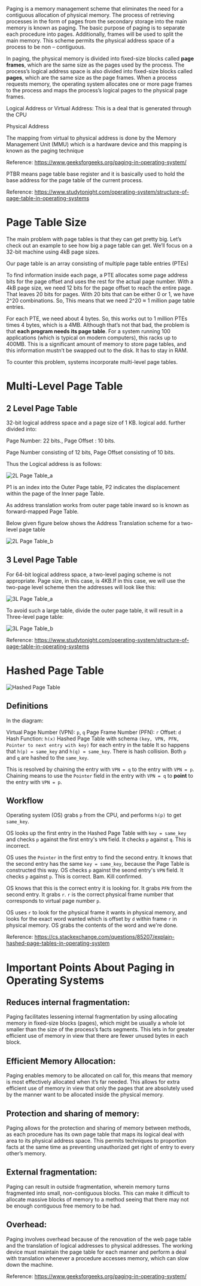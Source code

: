 Paging is a memory management scheme that eliminates the need for a contiguous allocation of physical memory. The process of retrieving processes in the form of pages from the secondary storage into the main memory is known as paging. The basic purpose of paging is to separate each procedure into pages. Additionally, frames will be used to split the main memory. This scheme permits the physical address space of a process to be non – contiguous.

In paging, the physical memory is divided into fixed-size blocks called **page frames**, which are the same size as the pages used by the process. The process’s logical address space is also divided into fixed-size blocks called **pages**, which are the same size as the page frames. When a process requests memory, the operating system allocates one or more page frames to the process and maps the process’s logical pages to the physical page frames.

Logical Address or Virtual Address: This is a deal that is generated through the CPU

Physical Address

The mapping from virtual to physical address is done by the Memory Management Unit (MMU) which is a hardware device and this mapping is known as the paging technique

Reference: https://www.geeksforgeeks.org/paging-in-operating-system/

PTBR means page table base register and it is basically used to hold the base address for the page table of the current process.

Reference: https://www.studytonight.com/operating-system/structure-of-page-table-in-operating-systems

# Page Table Size
The main problem with page tables is that they can get pretty big. Let’s check out an example to see how big a page table can get. We’ll focus on a 32-bit machine using 4kB page sizes.

Our page table is an array consisting of multiple page table entries (PTEs)

To find information inside each page, a PTE allocates some page address bits for the page offset and uses the rest for the actual page number. With a 4kB page size, we need 12 bits for the page offset to reach the entire page. That leaves 20 bits for pages. With 20 bits that can be either 0 or 1, we have 2^20 combinations. So, This means that we need 
2^20 ≈ 1 million page table entries.

For each PTE, we need about 4 bytes. So, this works out to 1 million PTEs times 4 bytes, which is a 4MB. Although that’s not that bad, the problem is that **each program needs its page table**. For a system running 100 applications (which is typical on modern computers), this racks up to 400MB. This is a significant amount of memory to store page tables, and this information mustn’t be swapped out to the disk. It has to stay in RAM.

To counter this problem, systems incorporate multi-level page tables.


# Multi-Level Page Table

## 2 Level Page Table

32-bit logical address space and a page size of 1 KB. logical add. further divided into:

Page Number: 22 bits., Page Offset : 10 bits.

Page Number consisting of 12 bits, Page Offset consisting of 10 bits.

Thus the Logical address is as follows:

![2L Page Table_a](2_level_page_table.png)

P1 is an index into the Outer Page table, P2 indicates the displacement within the page of the Inner page Table.

As address translation works from outer page table inward so is known as forward-mapped Page Table.

Below given figure below shows the Address Translation scheme for a two-level page table

![2L Page Table_b](2_level_page_table_1.png)

## 3 Level Page Table
For 64-bit logical address space, a two-level paging scheme is not appropriate. Page size, in this case, is 4KB.If in this case, we will use the two-page level scheme then the addresses will look like this:

![3L Page Table_a](3_level_page_table.png)

To avoid such a large table, divide the outer page table, it will result in a Three-level page table:

![3L Page Table_b](3_level_page_table_1.png)

Reference: https://www.studytonight.com/operating-system/structure-of-page-table-in-operating-systems

# Hashed Page Table

![Hashed Page Table](hashed_page_table.png)

## Definitions
In the diagram:

Virtual Page Number (VPN): `p`, `q`
Page Frame Number (PFN): `r`
Offset: `d`
Hash Function: `h(x)`
Hashed Page Table with schema `(key, VPN, PFN, Pointer to next entry with key)` for each entry in the table
It so happens that `h(p) = same_key` and `h(q) = same_key`. There is hash collision. Both `p` and `q` are hashed to the `same_key`.

This is resolved by chaining the entry with `VPN = q` to the entry with `VPN = p`. Chaining means to use the `Pointer` field in the entry with `VPN = q` to **point** to the entry with `VPN = p`.

## Workflow
Operating system (OS) grabs `p` from the CPU, and performs `h(p)` to get `same_key`.

OS looks up the first entry in the Hashed Page Table with `key = same_key` and checks `p` against the first entry's `VPN` field. It checks `p` against `q`. This is incorrect.

OS uses the `Pointer` in the first entry to find the second entry. It knows that the second entry has the same `key = same_key`, because the Page Table is constructed this way. OS checks `p` against the seond entry's `VPN` field. It checks `p` against `p`. This is correct. Bam. Kill confirmed.

OS knows that this is the correct entry it is looking for. It grabs `PFN` from the second entry. It grabs `r`. `r` is the correct physical frame number that corresponds to virtual page number `p`.

OS uses `r` to look for the physical frame it wants in physical memory, and looks for the exact word wanted which is offset by `d` within frame `r` in physical memory. OS grabs the contents of the word and we're done.

Reference:
https://cs.stackexchange.com/questions/85207/explain-hashed-page-tables-in-operating-system



# Important Points About Paging in Operating Systems
## Reduces internal fragmentation: 
Paging facilitates lessening internal fragmentation by using allocating memory in fixed-size blocks (pages), which might be usually a whole lot smaller than the size of the process’s facts segments. This lets in for greater efficient use of memory in view that there are fewer unused bytes in each block.
## Efficient Memory Allocation: 
Paging enables memory to be allocated on call for, this means that memory is most effectively allocated when it’s far needed. This allows for extra efficient use of memory in view that only the pages that are absolutely used by the manner want to be allocated inside the physical memory.
## Protection and sharing of memory: 
Paging allows for the protection and sharing of memory between methods, as each procedure has its own page table that maps its logical deal with area to its physical address space. This permits techniques to proportion facts at the same time as preventing unauthorized get right of entry to every other’s memory.
## External fragmentation: 
Paging can result in outside fragmentation, wherein memory turns fragmented into small, non-contiguous blocks. This can make it difficult to allocate massive blocks of memory to a method seeing that there may not be enough contiguous free memory to be had.
## Overhead: 
Paging involves overhead because of the renovation of the web page table and the translation of logical addresses to physical addresses. The working device must maintain the page table for each manner and perform a deal with translation whenever a procedure accesses memory, which can slow down the machine.

Reference: https://www.geeksforgeeks.org/paging-in-operating-system/

